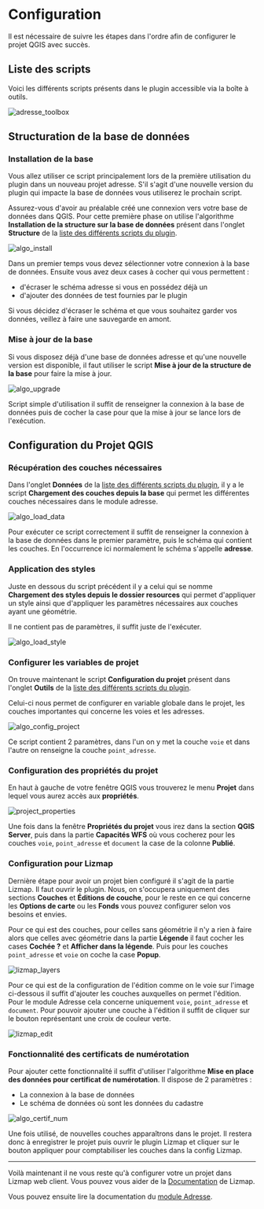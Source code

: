 # Configuration

Il est nécessaire de suivre les étapes dans l'ordre afin de configurer le projet QGIS avec succès.

## Liste des scripts

Voici les différents scripts présents dans le plugin accessible via la boîte à outils.

![adresse_toolbox](./media/adresse_toolbox.png)

## Structuration de la base de données 

### Installation de la base

Vous allez utiliser ce script principalement lors de la première utilisation du plugin dans un nouveau 
projet adresse. S'il s'agit d'une nouvelle version du plugin qui impacte la base de données vous utiliserez 
le prochain script.

Assurez-vous d'avoir au préalable créé une connexion vers votre base de données dans QGIS.
Pour cette première phase on utilise l'algorithme **Installation de la structure sur la base de données** 
présent dans l'onglet **Structure** de la [liste des différents scripts du plugin](#liste-des-scripts).

![algo_install](../processing/gestion_adresse-create_database_structure.png)

Dans un premier temps vous devez sélectionner votre connexion à la base de données.
Ensuite vous avez deux cases à cocher qui vous permettent :
 * d'écraser le schéma adresse si vous en possédez déjà un 
 * d'ajouter des données de test fournies par le plugin

Si vous décidez d'écraser le schéma et que vous souhaitez garder vos données, veillez à faire une sauvegarde 
en amont.

### Mise à jour de la base

Si vous disposez déjà d'une base de données adresse et qu'une nouvelle version est disponible, il faut 
utiliser le script **Mise à jour de la structure de la base** pour faire la mise à jour.

![algo_upgrade](../processing/gestion_adresse-upgrade_database_structure.png)

Script simple d'utilisation il suffit de renseigner la connexion à la base de données puis de cocher la case 
pour que la mise à jour se lance lors de l'exécution.

## Configuration du Projet QGIS

### Récupération des couches nécessaires

Dans l'onglet **Données** de la [liste des différents scripts du plugin](#liste-des-scripts), il y a le 
script **Chargement des couches depuis la base** qui permet les différentes couches nécessaires dans le 
module adresse.

![algo_load_data](../processing/gestion_adresse-load_layers.png)

Pour exécuter ce script correctement il suffit de renseigner la connexion à la base de données dans le 
premier paramètre, puis le schéma qui contient les couches. En l'occurrence ici normalement le schéma 
s'appelle **adresse**.

### Application des styles

Juste en dessous du script précédent il y a celui qui se nomme **Chargement des styles depuis le dossier resources** 
qui permet d'appliquer un style ainsi que d'appliquer les paramètres nécessaires aux couches ayant une géométrie.

Il ne contient pas de paramètres, il suffit juste de l'exécuter.

![algo_load_style](../processing/gestion_adresse-load_styles.png)

### Configurer les variables de projet

On trouve maintenant le script **Configuration du projet** présent dans l'onglet **Outils** de la [liste des différents scripts du plugin](#liste-des-scripts).

Celui-ci nous permet de configurer en variable globale dans le projet, les couches importantes qui concerne 
les voies et les adresses.

![algo_config_project](../processing/gestion_adresse-config_project.png)

Ce script contient 2 paramètres, dans l'un on y met la couche `voie` et dans l'autre on renseigne la couche `point_adresse`.

### Configuration des propriétés du projet

En haut à gauche de votre fenêtre QGIS vous trouverez le menu **Projet** dans lequel vous aurez accès aux **propriétés**.

![project_properties](./media/properties_project.png)

Une fois dans la fenêtre **Propriétés du projet** vous irez dans la section **QGIS Server**, puis dans la 
partie **Capacités WFS** où vous cocherez pour les couches `voie`, `point_adresse` et `document` la case de la colonne 
**Publié**.

### Configuration pour Lizmap

Dernière étape pour avoir un projet bien configuré il s'agit de la partie Lizmap. Il faut ouvrir le plugin. 
Nous, on s'occupera uniquement des sections **Couches** et **Éditions  de couche**, pour le reste en ce qui 
concerne les **Options de carte** ou les **Fonds** vous pouvez configurer selon vos besoins et envies.

Pour ce qui est des couches, pour celles sans géométrie il n'y a rien à faire alors que celles avec géométrie 
dans la partie **Légende** il faut cocher les cases **Cochée ?** et **Afficher dans la légende**. 
Puis pour les couches `point_adresse` et `voie` on coche la case **Popup**.

![lizmap_layers](./media/lizmap_layer.png)

Pour ce qui est de la configuration de l'édition comme on le voie sur l'image ci-dessous il suffit d'ajouter 
les couches auxquelles on permet l'édition. Pour le module Adresse cela concerne uniquement `voie`, `point_adresse` 
et `document`. Pour pouvoir ajouter une couche à l'édition il suffit de cliquer sur le bouton représentant une 
croix de couleur verte.

![lizmap_edit](./media/lizmap_edit.png)

### Fonctionnalité des certificats de numérotation

Pour ajouter cette fonctionnalité il suffit d'utiliser l'algorithme 
**Mise en place des données pour certificat de numérotation**. Il dispose de 2 paramètres :

* La connexion à la base de données
* Le schéma de données où sont les données du cadastre

![algo_certif_num](../processing/gestion_adresse-data_parcelle.png)

Une fois utilisé, de nouvelles couches apparaîtrons dans le projet. Il restera donc à enregistrer le projet
puis ouvrir le plugin Lizmap et cliquer sur le bouton appliquer pour comptabiliser les couches dans la
config Lizmap.

___

Voilà maintenant il ne vous reste qu'à configurer votre un projet dans Lizmap web client. Vous pouvez vous 
aider de la [Documentation](https://docs.lizmap.com/next/fr/publish/lizmap_configuration.html) de Lizmap.

Vous pouvez ensuite lire la documentation du [module Adresse](./../module-lizmap/user-guide.md).

